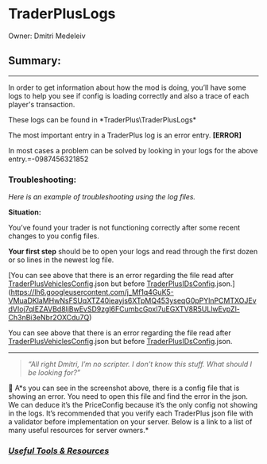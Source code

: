 # TraderPlusLogs

Owner: Dmitri Medeleiv

## Summary:

---

In order to get information about how the mod is doing, you’ll have some logs to help you see if config is loading correctly and also a trace of each player's transaction.

These logs can be found in *TraderPlus\TraderPlusLogs\*

The most important entry in a TraderPlus log is an error entry.
**[ERROR]**

In most cases a problem can be solved by looking in your logs for the above entry.=-0987456321852

### Troubleshooting:

*Here is an example of troubleshooting using the log files.*

**Situation:** 

You’ve found your trader is not functioning correctly after some recent changes to you config files.  

**Your first step** should be to open your logs and read through the first dozen or so lines in the newest log file.

[You can see above that there is an error regarding the file read after [TraderPlusVehiclesConfig](https://www.notion.so/68e0a4dabc4c40459d27eae2f4a6c776?pvs=21).json but before [TraderPlusIDsConfig](https://www.notion.so/f208ea4128d149b6a1b7b4fca27f871b?pvs=21).json.](https://lh6.googleusercontent.com/j_Mf1q4GuK5-VMuaDKlaMHwNsFSUqXTZ40ieayjs6XTpMQ453yseqG0pPYlnPCMTXOJEvdVIoj7qIEZAVBd8ljBwEvSD9zgI6FCumbcGpxl7uEGXTV8R5ULlwEvpZl-Ch3nBi3eNbr2OXCdu7Q)

You can see above that there is an error regarding the file read after [TraderPlusVehiclesConfig](https://www.notion.so/68e0a4dabc4c40459d27eae2f4a6c776?pvs=21).json but before [TraderPlusIDsConfig](https://www.notion.so/f208ea4128d149b6a1b7b4fca27f871b?pvs=21).json.

---

> *“All right Dmitri, I’m no scripter. I don’t know this stuff. What should I be looking for?”*
> 

<aside>
💭 A*s you can see in the screenshot above, there is a config file that is showing an error. You need to open this file and find the error in the json. We can deduce it’s the PriceConfig because it’s the only config not showing in the logs. It’s recommended that you verify each TraderPlus json file with a validator before implementation on your server. Below is a link to a list of many useful resources for server owners.*

</aside>

### *[Useful Tools & Resources](Useful%20Tools%20&%20Resources%20bdc17538c1bc4645a7695ea5ae284095.md)*